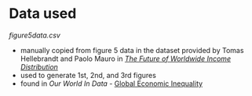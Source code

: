 # Data used

*figure5data.csv* 
- manually copied from figure 5 data in the dataset provided by Tomas Hellebrandt and Paolo Mauro in [*The Future of Worldwide Income Distribution*](https://www.piie.com/publications/working-papers/future-worldwide-income-distribution)
- used to generate 1st, 2nd, and 3rd figures
- found in *Our World In Data* - [Global Economic Inequality](https://ourworldindata.org/global-economic-inequality)


